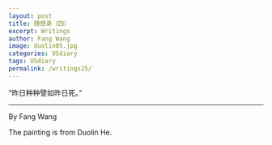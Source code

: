 ```yaml
---
layout: post
title: 随想录（四）
excerpt: Writings
author: Fang Wang
image: duolin05.jpg
categories: USdiary
tags: USdiary
permalink: /writings25/
---
```


“昨日种种譬如昨日死。”



****

By Fang Wang

The painting is from Duolin He.